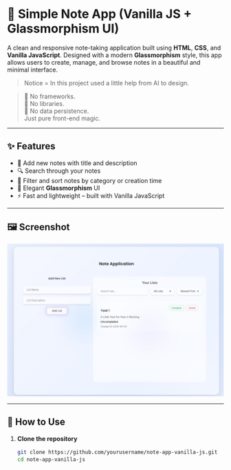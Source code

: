 # 📒 Simple Note App (Vanilla JS + Glassmorphism UI)

A clean and responsive note-taking application built using **HTML**, **CSS**, and **Vanilla JavaScript**. Designed with a modern **Glassmorphism** style, this app allows users to create, manage, and browse notes in a beautiful and minimal interface.

> Notice = In this project used a little help from AI to design.

> 🔹 No frameworks.  
> 🔹 No libraries.  
> 🔹 No data persistence.  
> Just pure front-end magic.

---

## ✨ Features

- 📝 Add new notes with title and description
- 🔍 Search through your notes
- 📂 Filter and sort notes by category or creation time
- 💎 Elegant **Glassmorphism** UI
- ⚡ Fast and lightweight – built with Vanilla JavaScript

---

## 🖼️ Screenshot

![App Screenshot](./ScreenShots.jpg)

---

## 🚀 How to Use

1. **Clone the repository**

   ```bash
   git clone https://github.com/yourusername/note-app-vanilla-js.git
   cd note-app-vanilla-js
   ```

